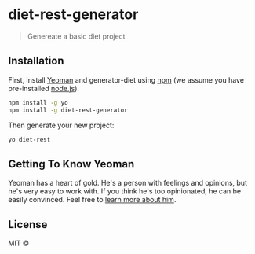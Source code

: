 # diet-rest-generator
> Genereate a basic diet project

## Installation

First, install [Yeoman](http://yeoman.io) and generator-diet using [npm](https://www.npmjs.com/) (we assume you have pre-installed [node.js](https://nodejs.org/)).

```bash
npm install -g yo
npm install -g diet-rest-generator
```

Then generate your new project:

```bash
yo diet-rest
```

## Getting To Know Yeoman

Yeoman has a heart of gold. He&#39;s a person with feelings and opinions, but he&#39;s very easy to work with. If you think he&#39;s too opinionated, he can be easily convinced. Feel free to [learn more about him](http://yeoman.io/).

## License

MIT ©
